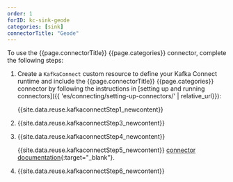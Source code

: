 ```yaml
---
order: 1
forID: kc-sink-geode
categories: [sink]
connectorTitle: "Geode"
---
```


To use the {{page.connectorTitle}} {{page.categories}} connector, complete the following steps:

1. Create a `KafkaConnect` custom resource to define your Kafka Connect runtime and include the {{page.connectorTitle}} {{page.categories}} connector by following the instructions in [setting up and running connectors]({{ 'es/connecting/setting-up-connectors/' | relative_url}}):

   {{site.data.reuse.kafkaconnectStep1_newcontent}}

2. {{site.data.reuse.kafkaconnectStep3_newcontent}}  

3. {{site.data.reuse.kafkaconnectStep4_newcontent}}
   
   {{site.data.reuse.kafkaconnectStep5_newcontent}} [connector documentation](https://github.com/apache/geode-kafka-connector?tab=readme-ov-file#geodekafkasink-properties){:target="_blank"}.
    
4. {{site.data.reuse.kafkaconnectStep6_newcontent}}
